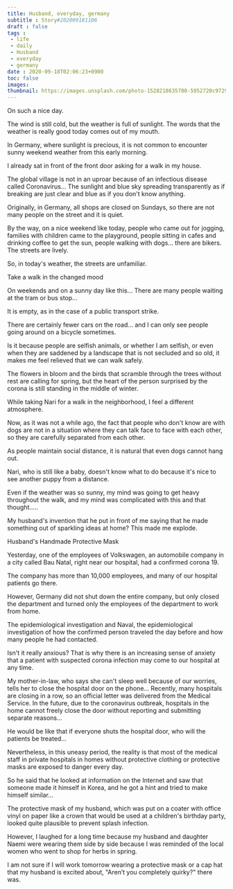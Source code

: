 ```yaml
---
title: Husband, everyday, germany
subtitle : Story#202009181106
draft : false
tags :
 - life
 - daily
 - Husband
 - everyday
 - germany
date : 2020-09-18T02:06:23+0900
toc: false
images: 
thumbnail: https://images.unsplash.com/photo-1528218635780-5952720c9729?ixlib=rb-1.2.1&q=80&fm=jpg&crop=entropy&cs=tinysrgb&w=1080&fit=max&ixid=eyJhcHBfaWQiOjE1NTU0OX0
---
```


On such a nice day.  

The wind is still cold, but the weather is full of sunlight. The words that the weather is really good today comes out of my mouth.  

In Germany, where sunlight is precious, it is not common to encounter sunny weekend weather from this early morning.  

I already sat in front of the front door asking for a walk in my house.  

The global village is not in an uproar because of an infectious disease called Coronavirus... The sunlight and blue sky spreading transparently as if breaking are just clear and blue as if you don't know anything.  

Originally, in Germany, all shops are closed on Sundays, so there are not many people on the street and it is quiet.  

By the way, on a nice weekend like today, people who came out for jogging, families with children came to the playground, people sitting in cafes and drinking coffee to get the sun, people walking with dogs... there are bikers. The streets are lively.  

So, in today's weather, the streets are unfamiliar.  

Take a walk in the changed mood  

On weekends and on a sunny day like this... There are many people waiting at the tram or bus stop...  

It is empty, as in the case of a public transport strike.  

There are certainly fewer cars on the road... and I can only see people going around on a bicycle sometimes.  

Is it because people are selfish animals, or whether I am selfish, or even when they are saddened by a landscape that is not secluded and so old, it makes me feel relieved that we can walk safely.  

The flowers in bloom and the birds that scramble through the trees without rest are calling for spring, but the heart of the person surprised by the corona is still standing in the middle of winter.  

While taking Nari for a walk in the neighborhood, I feel a different atmosphere.  

Now, as it was not a while ago, the fact that people who don't know are with dogs are not in a situation where they can talk face to face with each other, so they are carefully separated from each other.  

As people maintain social distance, it is natural that even dogs cannot hang out.  

Nari, who is still like a baby, doesn't know what to do because it's nice to see another puppy from a distance.  

Even if the weather was so sunny, my mind was going to get heavy throughout the walk, and my mind was complicated with this and that thought.....  

My husband's invention that he put in front of me saying that he made something out of sparkling ideas at home? This made me explode.  

Husband's Handmade Protective Mask  

Yesterday, one of the employees of Volkswagen, an automobile company in a city called Bau Natal, right near our hospital, had a confirmed corona 19.  

The company has more than 10,000 employees, and many of our hospital patients go there.  

However, Germany did not shut down the entire company, but only closed the department and turned only the employees of the department to work from home.  

The epidemiological investigation and Naval, the epidemiological investigation of how the confirmed person traveled the day before and how many people he had contacted.  

Isn't it really anxious? That is why there is an increasing sense of anxiety that a patient with suspected corona infection may come to our hospital at any time.  

My mother-in-law, who says she can't sleep well because of our worries, tells her to close the hospital door on the phone... Recently, many hospitals are closing in a row, so an official letter was delivered from the Medical Service. In the future, due to the coronavirus outbreak, hospitals in the home cannot freely close the door without reporting and submitting separate reasons...  

He would be like that if everyone shuts the hospital door, who will the patients be treated...  

Nevertheless, in this uneasy period, the reality is that most of the medical staff in private hospitals in homes without protective clothing or protective masks are exposed to danger every day.  

So he said that he looked at information on the Internet and saw that someone made it himself in Korea, and he got a hint and tried to make himself similar...  

The protective mask of my husband, which was put on a coater with office vinyl on paper like a crown that would be used at a children's birthday party, looked quite plausible to prevent splash infection.  

However, I laughed for a long time because my husband and daughter Naemi were wearing them side by side because I was reminded of the local women who went to shop for herbs in spring.  

I am not sure if I will work tomorrow wearing a protective mask or a cap hat that my husband is excited about, "Aren’t you completely quirky?" there was.  

